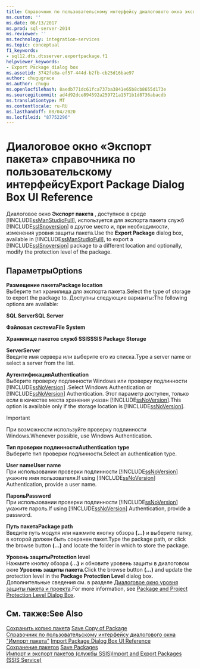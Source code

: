 ```yaml
---
title: Справочник по пользовательскому интерфейсу диалогового окна экспорта пакета | Документация Майкрософт
ms.custom: ''
ms.date: 06/13/2017
ms.prod: sql-server-2014
ms.reviewer: ''
ms.technology: integration-services
ms.topic: conceptual
f1_keywords:
- sql12.dts.dtsserver.exportpackage.f1
helpviewer_keywords:
- Export Package dialog box
ms.assetid: 3742fe8a-ef57-444d-b2fb-cb25d16bae97
author: chugugrace
ms.author: chugu
ms.openlocfilehash: 8aedb771dc61fca737ba3841e65b8cb8655d173e
ms.sourcegitcommit: ad4d92dce894592a259721a1571b1d8736abacdb
ms.translationtype: MT
ms.contentlocale: ru-RU
ms.lasthandoff: 08/04/2020
ms.locfileid: "87752296"
---
```

# <a name="export-package-dialog-box-ui-reference"></a><span data-ttu-id="3a33c-102">Диалоговое окно «Экспорт пакета» справочника по пользовательскому интерфейсу</span><span class="sxs-lookup"><span data-stu-id="3a33c-102">Export Package Dialog Box UI Reference</span></span>
  <span data-ttu-id="3a33c-103">Диалоговое окно **Экспорт пакета** , доступное в среде [!INCLUDE[ssManStudioFull](../includes/ssmanstudiofull-md.md)], используется для экспорта пакета служб [!INCLUDE[ssISnoversion](../includes/ssisnoversion-md.md)] в другое место и, при необходимости, изменения уровня защиты пакета.</span><span class="sxs-lookup"><span data-stu-id="3a33c-103">Use the **Export Package** dialog box, available in [!INCLUDE[ssManStudioFull](../includes/ssmanstudiofull-md.md)], to export a [!INCLUDE[ssISnoversion](../includes/ssisnoversion-md.md)] package to a different location and optionally, modify the protection level of the package.</span></span>  
  
## <a name="options"></a><span data-ttu-id="3a33c-104">Параметры</span><span class="sxs-lookup"><span data-stu-id="3a33c-104">Options</span></span>  
 <span data-ttu-id="3a33c-105">**Размещение пакета**</span><span class="sxs-lookup"><span data-stu-id="3a33c-105">**Package location**</span></span>  
 <span data-ttu-id="3a33c-106">Выберите тип хранилища для экспорта пакета.</span><span class="sxs-lookup"><span data-stu-id="3a33c-106">Select the type of storage to export the package to.</span></span> <span data-ttu-id="3a33c-107">Доступны следующие варианты:</span><span class="sxs-lookup"><span data-stu-id="3a33c-107">The following options are available:</span></span>  
  
 <span data-ttu-id="3a33c-108">**SQL Server**</span><span class="sxs-lookup"><span data-stu-id="3a33c-108">**SQL Server**</span></span>  
  
 <span data-ttu-id="3a33c-109">**Файловая система**</span><span class="sxs-lookup"><span data-stu-id="3a33c-109">**File System**</span></span>  
  
 <span data-ttu-id="3a33c-110">**Хранилище пакетов служб SSIS**</span><span class="sxs-lookup"><span data-stu-id="3a33c-110">**SSIS Package Storage**</span></span>  
  
 <span data-ttu-id="3a33c-111">**Server**</span><span class="sxs-lookup"><span data-stu-id="3a33c-111">**Server**</span></span>  
 <span data-ttu-id="3a33c-112">Введите имя сервера или выберите его из списка.</span><span class="sxs-lookup"><span data-stu-id="3a33c-112">Type a server name or select a server from the list.</span></span>  
  
 <span data-ttu-id="3a33c-113">**Аутентификация**</span><span class="sxs-lookup"><span data-stu-id="3a33c-113">**Authentication**</span></span>  
 <span data-ttu-id="3a33c-114">Выберите проверку подлинности Windows или проверку подлинности [!INCLUDE[ssNoVersion](../includes/ssnoversion-md.md)] .</span><span class="sxs-lookup"><span data-stu-id="3a33c-114">Select Windows Authentication or [!INCLUDE[ssNoVersion](../includes/ssnoversion-md.md)] Authentication.</span></span> <span data-ttu-id="3a33c-115">Этот параметр доступен, только если в качестве места хранения указан [!INCLUDE[ssNoVersion](../includes/ssnoversion-md.md)].</span><span class="sxs-lookup"><span data-stu-id="3a33c-115">This option is available only if the storage location is [!INCLUDE[ssNoVersion](../includes/ssnoversion-md.md)].</span></span>  
  
> [!IMPORTANT]  
>  <span data-ttu-id="3a33c-116">При возможности используйте проверку подлинности Windows.</span><span class="sxs-lookup"><span data-stu-id="3a33c-116">Whenever possible, use Windows Authentication.</span></span>  
  
 <span data-ttu-id="3a33c-117">**Тип проверки подлинности**</span><span class="sxs-lookup"><span data-stu-id="3a33c-117">**Authentication type**</span></span>  
 <span data-ttu-id="3a33c-118">Выберите тип проверки подлинности.</span><span class="sxs-lookup"><span data-stu-id="3a33c-118">Select an authentication type.</span></span>  
  
 <span data-ttu-id="3a33c-119">**User name**</span><span class="sxs-lookup"><span data-stu-id="3a33c-119">**User name**</span></span>  
 <span data-ttu-id="3a33c-120">При использовании проверки подлинности [!INCLUDE[ssNoVersion](../includes/ssnoversion-md.md)] укажите имя пользователя.</span><span class="sxs-lookup"><span data-stu-id="3a33c-120">If using [!INCLUDE[ssNoVersion](../includes/ssnoversion-md.md)] Authentication, provide a user name.</span></span>  
  
 <span data-ttu-id="3a33c-121">**Пароль**</span><span class="sxs-lookup"><span data-stu-id="3a33c-121">**Password**</span></span>  
 <span data-ttu-id="3a33c-122">При использовании проверки подлинности [!INCLUDE[ssNoVersion](../includes/ssnoversion-md.md)] укажите пароль.</span><span class="sxs-lookup"><span data-stu-id="3a33c-122">If using [!INCLUDE[ssNoVersion](../includes/ssnoversion-md.md)] Authentication, provide a password.</span></span>  
  
 <span data-ttu-id="3a33c-123">**Путь пакета**</span><span class="sxs-lookup"><span data-stu-id="3a33c-123">**Package path**</span></span>  
 <span data-ttu-id="3a33c-124">Введите путь модуля или нажмите кнопку обзора **(...)** и выберите папку, в которой должен быть сохранен пакет.</span><span class="sxs-lookup"><span data-stu-id="3a33c-124">Type the package path, or click the browse button **(...)** and locate the folder in which to store the package.</span></span>  
  
 <span data-ttu-id="3a33c-125">**Уровень защиты**</span><span class="sxs-lookup"><span data-stu-id="3a33c-125">**Protection level**</span></span>  
 <span data-ttu-id="3a33c-126">Нажмите кнопку обзора **(...)** и обновите уровень защиты в диалоговом окне **Уровень защиты пакета**.</span><span class="sxs-lookup"><span data-stu-id="3a33c-126">Click the browse button **(...)** and update the protection level in the **Package Protection Level** dialog box.</span></span> <span data-ttu-id="3a33c-127">Дополнительные сведения см. в разделе [Диалоговое окно уровня защиты пакета и проекта](../../2014/integration-services/package-and-project-protection-level-dialog-box.md).</span><span class="sxs-lookup"><span data-stu-id="3a33c-127">For more information, see [Package and Project Protection Level Dialog Box](../../2014/integration-services/package-and-project-protection-level-dialog-box.md).</span></span>  
  
## <a name="see-also"></a><span data-ttu-id="3a33c-128">См. также:</span><span class="sxs-lookup"><span data-stu-id="3a33c-128">See Also</span></span>  
 <span data-ttu-id="3a33c-129">[Сохранить копию пакета](../../2014/integration-services/save-copy-of-package.md) </span><span class="sxs-lookup"><span data-stu-id="3a33c-129">[Save Copy of Package](../../2014/integration-services/save-copy-of-package.md) </span></span>  
 <span data-ttu-id="3a33c-130">[Справочник по пользовательскому интерфейсу диалогового окна "Импорт пакета"](../../2014/integration-services/import-package-dialog-box-ui-reference.md) </span><span class="sxs-lookup"><span data-stu-id="3a33c-130">[Import Package Dialog Box UI Reference](../../2014/integration-services/import-package-dialog-box-ui-reference.md) </span></span>  
 <span data-ttu-id="3a33c-131">[Сохранение пакетов](save-packages.md) </span><span class="sxs-lookup"><span data-stu-id="3a33c-131">[Save Packages](save-packages.md) </span></span>  
 [<span data-ttu-id="3a33c-132">Импорт и экспорт пакетов (службы SSIS)</span><span class="sxs-lookup"><span data-stu-id="3a33c-132">Import and Export Packages &#40;SSIS Service&#41;</span></span>](../../2014/integration-services/import-and-export-packages-ssis-service.md)  
  
  
